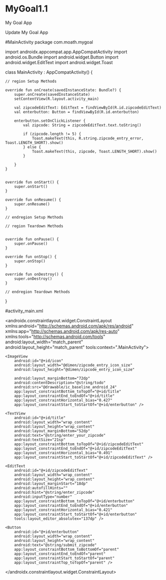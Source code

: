 # MyGoal1.1
My Goal App

Update My Goal App

#MainActivity
package com.moath.mygoal

import androidx.appcompat.app.AppCompatActivity
import android.os.Bundle
import android.widget.Button
import android.widget.EditText
import android.widget.Toast



class MainActivity : AppCompatActivity() {

    // region Setup Methods

    override fun onCreate(savedInstanceState: Bundle?) {
        super.onCreate(savedInstanceState)
        setContentView(R.layout.activity_main)

        val zipcodeEditText: EditText = findViewById(R.id.zipcodeEditText)
        val enterbutton: Button = findViewById(R.id.enterbutton)

        enterbutton.setOnClickListener {
            val zipcode: String = zipcodeEditText.text.toString()

            if (zipcode.length != 5) {
                Toast.makeText(this, R.string.zipcode_entry_error, Toast.LENGTH_SHORT).show()
            } else {
                Toast.makeText(this, zipcode, Toast.LENGTH_SHORT).show()
            }

        }
    }


    override fun onStart() {
        super.onStart()
    }

    override fun onResume() {
        super.onResume()
    }

    // endregion Setup Methods

    // region Teardown Methods


    override fun onPause() {
        super.onPause()
    }

    override fun onStop() {
        super.onStop()
    }

    override fun onDestroy() {
        super.onDestroy()
    }

    // endregion Teardown Methods
}


#activity_main.xml

<?xml version="1.0" encoding="utf-8"?>
<androidx.constraintlayout.widget.ConstraintLayout xmlns:android="http://schemas.android.com/apk/res/android"
    xmlns:app="http://schemas.android.com/apk/res-auto"
    xmlns:tools="http://schemas.android.com/tools"
    android:layout_width="match_parent"
    android:layout_height="match_parent"
    tools:context=".MainActivity">


    <ImageView
        android:id="@+id/icon"
        android:layout_width="@dimen/zipcode_entry_icon_size"
        android:layout_height="@dimen/zipcode_entry_icon_size"

        android:layout_marginBottom="72dp"
        android:contentDescription="@string/todo"
        android:src="@drawable/ic_baseline_android_24"
        app:layout_constraintBottom_toTopOf="@+id/title"
        app:layout_constraintEnd_toEndOf="@+id/title"
        app:layout_constraintHorizontal_bias="0.427"
        app:layout_constraintStart_toStartOf="@+id/enterbutton" />

    <TextView
        android:id="@+id/title"
        android:layout_width="wrap_content"
        android:layout_height="wrap_content"
        android:layout_marginBottom="52dp"
        android:text="@string/enter_your_zipcode"
        android:textSize="21sp"
        app:layout_constraintBottom_toTopOf="@+id/zipcodeEditText"
        app:layout_constraintEnd_toEndOf="@+id/zipcodeEditText"
        app:layout_constraintHorizontal_bias="0.491"
        app:layout_constraintStart_toStartOf="@+id/zipcodeEditText" />

    <EditText
        android:id="@+id/zipcodeEditText"
        android:layout_width="wrap_content"
        android:layout_height="wrap_content"
        android:layout_marginStart="18dp"
        android:autofillHints=""
        android:hint="@string/enter_zipcode"
        android:inputType="number"
        app:layout_constraintBottom_toTopOf="@+id/enterbutton"
        app:layout_constraintEnd_toEndOf="@+id/enterbutton"
        app:layout_constraintHorizontal_bias="0.421"
        app:layout_constraintStart_toStartOf="@+id/enterbutton"
        tools:layout_editor_absolutex="137dp" />

    <Button
        android:id="@+id/enterbutton"
        android:layout_width="wrap_content"
        android:layout_height="wrap_content"
        android:text="@string/submit_zipcode"
        app:layout_constraintBottom_toBottomOf="parent"
        app:layout_constraintEnd_toEndOf="parent"
        app:layout_constraintStart_toStartOf="parent"
        app:layout_constraintTop_toTopOf="parent" />

</androidx.constraintlayout.widget.ConstraintLayout>
